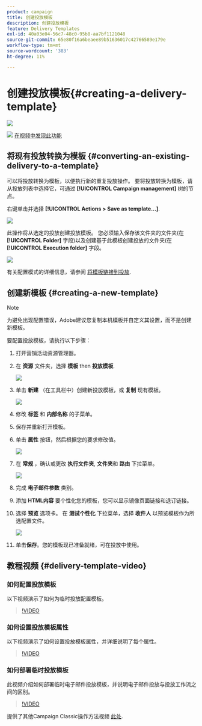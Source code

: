 ```yaml
---
product: campaign
title: 创建投放模板
description: 创建投放模板
feature: Delivery Templates
exl-id: 40a03e04-56c7-48c0-95b8-aa7bf1121048
source-git-commit: 65e80f16a6beaee89b51636017c42766589e179e
workflow-type: tm+mt
source-wordcount: '383'
ht-degree: 11%

---
```


# 创建投放模板{#creating-a-delivery-template}

![](../../assets/common.svg)

![](assets/do-not-localize/how-to-video.png) [在视频中发现此功能](#delivery-template-video)

## 将现有投放转换为模板 {#converting-an-existing-delivery-to-a-template}

可以将投放转换为模板，以便执行新的重复投放操作。 要将投放转换为模板，请从投放列表中选择它，可通过 **[!UICONTROL Campaign management]** 树的节点。

右键单击并选择 **[!UICONTROL Actions > Save as template...]**.

![](assets/s_ncs_user_campaign_save_as_scenario.png)

此操作将从选定的投放创建投放模板。 您必须输入保存该文件夹的文件夹(在 **[!UICONTROL Folder]** 字段)以及创建基于此模板创建投放的文件夹(在 **[!UICONTROL Execution folder]** 字段。

![](assets/s_ncs_user_campaign_save_as_scenario_a.png)

有关配置模式的详细信息，请参阅 [将模板链接到投放](creating-a-delivery-from-a-template.md#linking-the-template-to-a-delivery).

## 创建新模板 {#creating-a-new-template}

>[!NOTE]
>
>为避免出现配置错误，Adobe建议您复制本机模板并自定义其设置，而不是创建新模板。

要配置投放模板，请执行以下步骤：

1. 打开营销活动资源管理器。
1. 在 **资源** 文件夹，选择 **模板** then **投放模板**.

   ![](assets/delivery_template_1.png)

1. 单击 **新建** （在工具栏中）创建新投放模板，或 **复制** 现有模板。

   ![](assets/delivery_template_2.png)

1. 修改 **标签** 和 **内部名称** 的子菜单。
1. 保存并重新打开模板。
1. 单击 **属性** 按钮，然后根据您的要求修改值。

   ![](assets/delivery_template_3.png)

1. 在 **常规** ，确认或更改 **执行文件夹**, **文件夹**&#x200B;和 **路由** 下拉菜单。

   ![](assets/delivery_template_4.png)

1. 完成 **电子邮件参数** 类别。
1. 添加 **HTML内容** 要个性化您的模板，您可以显示镜像页面链接和退订链接。
1. 选择 **预览** 选项卡。 在 **测试个性化** 下拉菜单，选择 **收件人** 以预览模板作为所选配置文件。

   ![](assets/delivery_template_5.png)

1. 单击&#x200B;**保存**。您的模板现已准备就绪，可在投放中使用。


## 教程视频 {#delivery-template-video}

### 如何配置投放模板

以下视频演示了如何为临时投放配置模板。

>[!VIDEO](https://video.tv.adobe.com/v/24066?quality=12)

### 如何设置投放模板属性

以下视频演示了如何设置投放模板属性，并详细说明了每个属性。

>[!VIDEO](https://video.tv.adobe.com/v/24067?quality=12)

### 如何部署临时投放模板

此视频介绍如何部署临时电子邮件投放模板，并说明电子邮件投放与投放工作流之间的区别。

>[!VIDEO](https://video.tv.adobe.com/v/24065?quality=12)

提供了其他Campaign Classic操作方法视频 [此处](https://experienceleague.adobe.com/docs/campaign-classic-learn/tutorials/overview.html?lang=zh-Hans).
